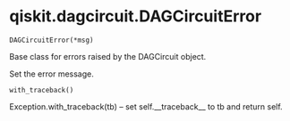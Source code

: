 # qiskit.dagcircuit.DAGCircuitError

`DAGCircuitError(*msg)`

Base class for errors raised by the DAGCircuit object.

Set the error message.

`with_traceback()`

Exception.with\_traceback(tb) – set self.\_\_traceback\_\_ to tb and return self.
